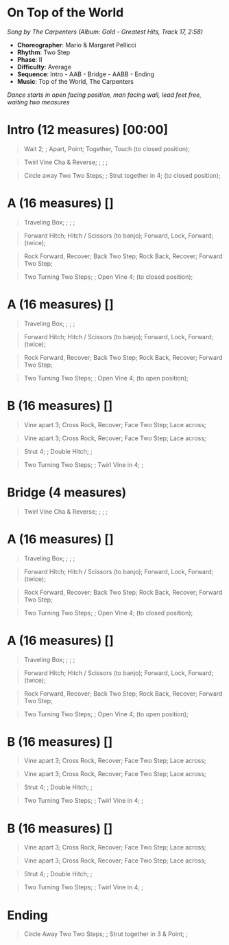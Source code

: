 # On Top of the World
*Song by The Carpenters (Album: Gold - Greatest Hits, Track 17, 2:58)*

* **Choreographer**: Mario & Margaret Pellicci
* **Rhythm**: Two Step
* **Phase**: II
* **Difficulty**: Average
* **Sequence**: Intro - AAB - Bridge - AABB - Ending
* **Music**: Top of the World, The Carpenters

*Dance starts in open facing position, man facing wall, lead feet free, waiting two measures*

# Intro (12 measures) [00:00]

> Wait 2; ; Apart, Point; Together, Touch (to closed position);

> Twirl Vine Cha & Reverse; ; ; ;

> Circle away Two Two Steps; ; Strut together in 4; (to closed position);

# A (16 measures) []

> Traveling Box; ; ; ;

> Forward Hitch; Hitch / Scissors (to banjo); Forward, Lock, Forward; (twice);

> Rock Forward, Recover; Back Two Step; Rock Back, Recover; Forward Two Step;

> Two Turning Two Steps; ; Open Vine 4; (to closed position);

# A (16 measures) []

> Traveling Box; ; ; ;

> Forward Hitch; Hitch / Scissors (to banjo); Forward, Lock, Forward; (twice);

> Rock Forward, Recover; Back Two Step; Rock Back, Recover; Forward Two Step;

> Two Turning Two Steps; ; Open Vine 4; (to open position);

# B (16 measures) []

> Vine apart 3; Cross Rock, Recover; Face Two Step; Lace across;

> Vine apart 3; Cross Rock, Recover; Face Two Step; Lace across;

> Strut 4; ; Double Hitch; ;

> Two Turning Two Steps; ; Twirl Vine in 4; ;

# Bridge (4 measures)

> Twirl Vine Cha & Reverse; ; ; ;

# A (16 measures) []

> Traveling Box; ; ; ;

> Forward Hitch; Hitch / Scissors (to banjo); Forward, Lock, Forward; (twice);

> Rock Forward, Recover; Back Two Step; Rock Back, Recover; Forward Two Step;

> Two Turning Two Steps; ; Open Vine 4; (to closed position);

# A (16 measures) []

> Traveling Box; ; ; ;

> Forward Hitch; Hitch / Scissors (to banjo); Forward, Lock, Forward; (twice);

> Rock Forward, Recover; Back Two Step; Rock Back, Recover; Forward Two Step;

> Two Turning Two Steps; ; Open Vine 4; (to open position);

# B (16 measures) []

> Vine apart 3; Cross Rock, Recover; Face Two Step; Lace across;

> Vine apart 3; Cross Rock, Recover; Face Two Step; Lace across;

> Strut 4; ; Double Hitch; ;


> Two Turning Two Steps; ; Twirl Vine in 4; ;


# B (16 measures) []

> Vine apart 3; Cross Rock, Recover; Face Two Step; Lace across;

> Vine apart 3; Cross Rock, Recover; Face Two Step; Lace across;

> Strut 4; ; Double Hitch; ;

> Two Turning Two Steps; ; Twirl Vine in 4; ;

# Ending

> Circle Away Two Two Steps; ; Strut together in 3 & Point; ;